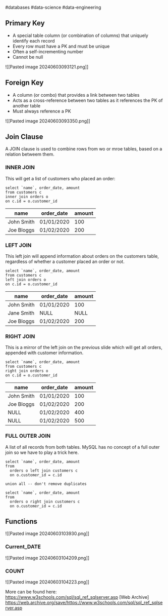 #databases #data-science #data-engineering 

## Primary Key
- A special table column (or combination of columns) that uniquely identify each record
- Every row must have a PK and must be unique
- Often a self-incrementing number
- Cannot be null

![[Pasted image 20240603093121.png]]
## Foreign Key
- A  column (or combo) that provides a link between two tables
- Acts as a cross-reference between two tables as it references the PK of another table
- Must always reference a PK

![[Pasted image 20240603093350.png]]

## Join Clause
A JOIN clause is used to combine rows from wo or mroe tables, based on a relation betweem them.

### INNER JOIN

This will get a list of customers who placed an order:

```
select `name`, order_date, amount
from customers c
inner join orders o
on c.id = o.customer_id
```

|name|order_date|amount|
|---|---|---|
|John Smith|01/01/2020|100|
|Joe Bloggs|01/02/2020|200|

### LEFT JOIN

This left join will append information about orders on the customers table, regardless of whether a customer placed an order or not.

```
select `name`, order_date, amount
from customers c
left join orders o
on c.id = o.customer_id
```

| name       | order_date | amount |
| ---------- | ---------- | ------ |
| John Smith | 01/01/2020 | 100    |
| Jane Smith | NULL       | NULL   |
| Joe Bloggs | 01/02/2020 | 200    |
### RIGHT JOIN

This is a mirror of the left join on the previous slide which will get all orders, appended with customer information.

```
select `name`, order_date, amount
from customers c
right join orders o
on c.id = o.customer_id
```

|name|order_date|amount|
|---|---|---|
|John Smith|01/01/2020|100|
|Joe Bloggs|01/02/2020|200|
|NULL|01/02/2020|400|
|NULL|01/02/2020|500|
### FULL OUTER JOIN

A list of all records from both tables. MySQL has no concept of a full outer join so we have to play a trick here.

```
select `name`, order_date, amount
from
  orders o left join customers c
  on o.customer_id = c.id

union all -- don't remove duplicates

select `name`, order_date, amount
from
  orders o right join customers c
  on o.customer_id = c.id
```

## Functions
![[Pasted image 20240603103930.png]]

### Current_DATE
![[Pasted image 20240603104209.png]]

### COUNT
![[Pasted image 20240603104223.png]]

More can be found here: https://www.w3schools.com/sql/sql_ref_sqlserver.asp
[Web Archive] https://web.archive.org/save/https://www.w3schools.com/sql/sql_ref_sqlserver.asp
